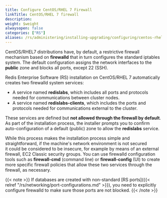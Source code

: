 ```yaml
---
title: Configure CentOS/RHEL 7 Firewall
linkTitle: CentOS/RHEL 7 firewall
description:
weight: $weight
alwaysopen: false
categories: ["RS"]
aliases: /rs/administering/installing-upgrading/configuring/centos-rhel-7-firewall/
---
```

CentOS/RHEL7 distributions have, by default, a restrictive firewall mechanism based on **firewalld**
that in turn configures the standard iptables system.
The default configuration assigns the network interfaces to the **public** zone and blocks all ports, except 22 (SSH).

Redis Enterprise Software (RS) installation on CentOS/RHEL 7 automatically creates two firewalld system services:

- A service named **redislabs**, which includes all ports and protocols needed for communications between cluster nodes.
- A service named **redislabs-clients**, which includes the ports and protocols needed for communications external to the cluster.

These services are defined but **not allowed through the firewall by default**.
As part of the installation process, the installer prompts you to confirm auto-configuration of a default (public) zone
to allow the **redislabs** service.

While this process makes the installation process simple and straightforward,
if the machine's network environment is not secured it could be considered to be insecure,
for example by means of an external firewall, EC2 Classic security groups.
You can use firewalld configuration tools such as **firewall-cmd** (command line) or **firewall-config** (UI)
to create more specific firewall policies that allow these two services through the firewall, as necessary.

{{< note >}}
If databases are created with non-standard [RS ports]({{< relref "/rs/networking/port-configurations.md" >}}),
you need to explicitly configure firewalld to make sure those ports are not blocked.
{{< /note >}}
